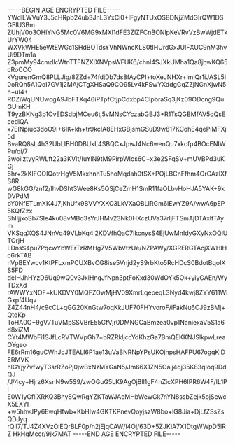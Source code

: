 -----BEGIN AGE ENCRYPTED FILE-----
YWdlLWVuY3J5cHRpb24ub3JnL3YxCi0+IFgyNTUxOSBDNjZMdGIrQW1DSGFIU3Bm
ZUhjV0o3OHlYNG5Mc0V6MG9xMXl1dFE3ZlZFCnBONlpKeVRvVzBwWjdETkUrYW04
WXVkWHE5eWtEWGc1SHdBOTdsYVhNWncKLS0tIHUrdGxJUlFXUC9nM3hvUi9DTm1a
Z3pmMy94cmdlcWtnTTFNZXlXNVpsWFUK6/chnl4SJXkUMha1Qa8jbwKQ65cRoCCO
kVgurenGmQ8PLLJig/8ZZd+74fdjDb7ds8fAyCPI+toXeJNHXr+imiQr1iJASL5l
0oRQh5A1QoI7GV1j2MAjCTgXHSaQ9CO95Lv4kFSwYXddgGqZZjNGnXjwN5h+uI4+
RDZiWqUNUwcgA9JbFTXq46iPTpfCtjpCdxbp4CIpbraSq3jKz09ODcng9QuGUmKH
T9yzBKNg3p1OvEDSdbjMCeu6tj5vMNsCYczabGBJ3+R1TsQGBMfAV5oQsEcedlQA
x7EINpiuc3doO9I+6IK+kh+tr9kcIA8EHxGBjsmGSuD9w817KCohE4qePiMFXj5d
BvaRQ8sL4h32UbLIBH0DBUkL4SBQCxJpwJ4Nc6wenQu7xkcfp4BOcENIWPu/qi/7
3woilztyyRWLft22a3KVIt/IuYlN9tM9PirpWIos6C+x3e2SFqSV+mUVBPd3uKGj
6hr+2kKlFGOIQotrHgV5MkxhnhTu5hoMqdah0tSX+POjLBCnFfhm4OrGAzlXfS8R
wG8kGG/znf2/IhvDSht3Wee8Ks5QSjCeZmH1SmR11faOLbvHoHJA5YAK+9kDVPdM
bY0NfETLmXK4J7jKhUfx9BVVYXKO3LkVXaOBLIRGm6iEwYZ9A/wwA6pEP5KQfZzx
ShIIjjxoSb7SIe4ku08vMBd3sYrJHMv23Nk0HXczUVa37rljFTSmAjDTAxltTAym
VKSqqXQS4JNnVq49VLbKq4i2KDVfhQaC7ikcnysS4EjUwMnIdyGXyNxOQlUTOrjH
LDnsS4pu7PqcwYbWErTzRMHg7V5WbVtzUe/NZPAWy/XGRERGTAcjXWHlHc6rkTAB
nVpBEYwcv1KtPFLxmPCUXBvCG8ise5Vnjd2yS9rbKto5RcHDcS0BdotBqoIXS5FD
deIHJhHYzD6Uq9wQ0v3JxlHngJfNpn3ptFoKxd30WdOYk5Ok+yiyGAEn/WyTDxXd
rAWWYxNOF+kUKDVY0MQFZOwMjHV09XmrLqepeqL3Nyd4kwj8ZYY611WIGxpf4Uqv
Z4Z44nH4/c9cCL+qGG20KnGtw7oqKkJUF70FHYvoroF/iFakNu6CJ9zBMj+QtqKp
ToHA0O+9gV7TuVMpSSVBrE55GfVjr0DMNGCaBmzea0vp1NaniexaV5S1a6d8xiZM
CYt4MWbFi1SJfLcRVTWVpGh7+bRZRkljccYdKhzGa7BmQEKKNJSlkpwLreaOYgeo
FE6rRm16guCWhJcJTEALl6P1ae13uVaBNRNpYPsUKOjnpsHAFPU67ogqKIDERMVK
hlGYjy7vfwyT3srRZoPj0jwBxNzMYGaN5/Jm66X1ZN5Oalj4qj35K83qIoq9DdQJ
/J/4cy+Hjrz6XsnN9w5S9/zwOGuG5LK9AgOjBll1gF4nZicXPH6IPR6W4F/IL1Pl
E0W1yGfliXRKQ3Bny8QwRgYZKTaWJAeMHbWewGk7nYN8ssbZejk5ojSewcX5EXYI
+w5hhvJPy6EwqHfwb+KbHIw4GKTKPnevQoyjszW8bo+lG8Jia+DjLfZSsZsQDJyq
rQlI7/TJ4Z4XVzOiEQrBLF0p/n2jEjqCAW/l4Oj/63D+5ZJKiA7X1DtgWWpD5lRZ
HkHqMccr/9jk7MAT
-----END AGE ENCRYPTED FILE-----
